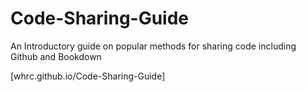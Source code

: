 # Code-Sharing-Guide
An Introductory guide on popular methods for sharing code including Github and Bookdown

[whrc.github.io/Code-Sharing-Guide]
